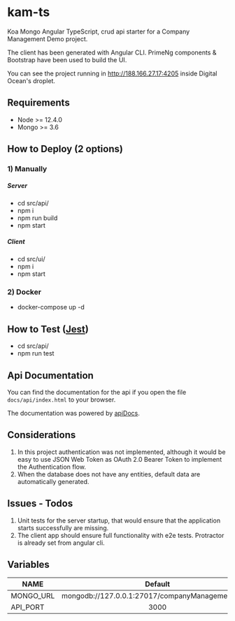 # kam-ts
Koa Mongo Angular TypeScript, crud api starter for a Company Management Demo project.

The client has been generated with Angular CLI.
 PrimeNg components & Bootstrap have been used to build the UI.

You can see the project running in http://188.166.27.17:4205 inside Digital Ocean's droplet.

## Requirements

- Node >= 12.4.0
- Mongo >= 3.6

## How to Deploy (2 options)

### 1) Manually
##### Server
- cd src/api/ 
- npm i
- npm run build
- npm start
##### Client
- cd src/ui/ 
- npm i
- npm start

### 2) Docker
- docker-compose up -d

## How to Test ([Jest](https://jestjs.io/en/))

 - cd src/api/
 - npm run test

## Api Documentation

 You can find the documentation for the api if you open the file `docs/api/index.html` to your browser.

 The documentation was powered by [apiDocs](https://api-docs.io/).

 ## Considerations

 1) In this project authentication was not implemented, although it would be easy to use JSON Web Token as OAuth 2.0 Bearer Token to implement the Authentication flow.
 2) When the database does not have any entities, default data are automatically generated.

 ## Issues - Todos
 1) Unit tests for the server startup, that would ensure that the application starts successfully are missing. 
 2) The client app should ensure full functionality with  e2e tests. Protractor is already set from angular cli.

 ## Variables

| NAME          | Default                                         | 
| ------------- |:-----------------------------------------------:| 
| MONGO_URL     | mongodb://127.0.0.1:27017/companyManagementDemo | 
| API_PORT      | 3000                                            |